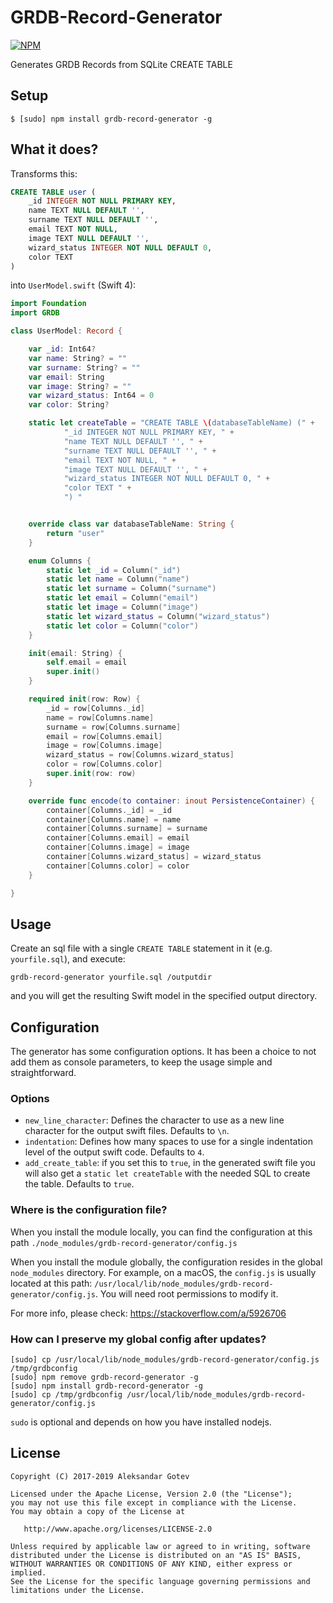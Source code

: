# GRDB-Record-Generator

[![NPM](https://nodei.co/npm/grdb-record-generator.png)](https://nodei.co/npm/grdb-record-generator/)

Generates GRDB Records from SQLite CREATE TABLE

## Setup
```shell
$ [sudo] npm install grdb-record-generator -g
```

## What it does?

Transforms this:
```sql
CREATE TABLE user (
    _id INTEGER NOT NULL PRIMARY KEY,
    name TEXT NULL DEFAULT '',
    surname TEXT NULL DEFAULT '',
    email TEXT NOT NULL,
    image TEXT NULL DEFAULT '',
    wizard_status INTEGER NOT NULL DEFAULT 0,
    color TEXT
)
```

into `UserModel.swift` (Swift 4):
```swift
import Foundation
import GRDB

class UserModel: Record {

    var _id: Int64?
    var name: String? = ""
    var surname: String? = ""
    var email: String
    var image: String? = ""
    var wizard_status: Int64 = 0
    var color: String?

    static let createTable = "CREATE TABLE \(databaseTableName) (" +
            "_id INTEGER NOT NULL PRIMARY KEY, " +
            "name TEXT NULL DEFAULT '', " +
            "surname TEXT NULL DEFAULT '', " +
            "email TEXT NOT NULL, " +
            "image TEXT NULL DEFAULT '', " +
            "wizard_status INTEGER NOT NULL DEFAULT 0, " +
            "color TEXT " +
            ") "


    override class var databaseTableName: String {
        return "user"
    }

    enum Columns {
        static let _id = Column("_id")
        static let name = Column("name")
        static let surname = Column("surname")
        static let email = Column("email")
        static let image = Column("image")
        static let wizard_status = Column("wizard_status")
        static let color = Column("color")
    }

    init(email: String) {
        self.email = email
        super.init()
    }

    required init(row: Row) {
        _id = row[Columns._id]
        name = row[Columns.name]
        surname = row[Columns.surname]
        email = row[Columns.email]
        image = row[Columns.image]
        wizard_status = row[Columns.wizard_status]
        color = row[Columns.color]
        super.init(row: row)
    }

    override func encode(to container: inout PersistenceContainer) {
        container[Columns._id] = _id
        container[Columns.name] = name
        container[Columns.surname] = surname
        container[Columns.email] = email
        container[Columns.image] = image
        container[Columns.wizard_status] = wizard_status
        container[Columns.color] = color
    }

}
```

## Usage
Create an sql file with a single `CREATE TABLE` statement in it (e.g. `yourfile.sql`), and execute:
```shell
grdb-record-generator yourfile.sql /outputdir
```
and you will get the resulting Swift model in the specified output directory.

## Configuration
The generator has some configuration options. It has been a choice to not add them as console parameters, to keep the usage simple and straightforward.

### Options
* `new_line_character`: Defines the character to use as a new line character for the output swift files. Defaults to `\n`.
* `indentation`: Defines how many spaces to use for a single indentation level of the output swift code. Defaults to `4`.
* `add_create_table`: if you set this to `true`, in the generated swift file you will also get a `static let createTable` with the needed SQL to create the table. Defaults to `true`.

### Where is the configuration file?
When you install the module locally, you can find the configuration at this path `./node_modules/grdb-record-generator/config.js`

When you install the module globally, the configuration resides in the global `node_modules` directory. For example, on a macOS, the `config.js` is usually located at this path: `/usr/local/lib/node_modules/grdb-record-generator/config.js`. You will need root permissions to modify it.

For more info, please check: https://stackoverflow.com/a/5926706

### How can I preserve my global config after updates?
```shell
[sudo] cp /usr/local/lib/node_modules/grdb-record-generator/config.js /tmp/grdbconfig
[sudo] npm remove grdb-record-generator -g
[sudo] npm install grdb-record-generator -g
[sudo] cp /tmp/grdbconfig /usr/local/lib/node_modules/grdb-record-generator/config.js
```
`sudo` is optional and depends on how you have installed nodejs.

## License <a name="license"></a>

    Copyright (C) 2017-2019 Aleksandar Gotev

    Licensed under the Apache License, Version 2.0 (the "License");
    you may not use this file except in compliance with the License.
    You may obtain a copy of the License at

       http://www.apache.org/licenses/LICENSE-2.0

    Unless required by applicable law or agreed to in writing, software
    distributed under the License is distributed on an "AS IS" BASIS,
    WITHOUT WARRANTIES OR CONDITIONS OF ANY KIND, either express or implied.
    See the License for the specific language governing permissions and
    limitations under the License.

